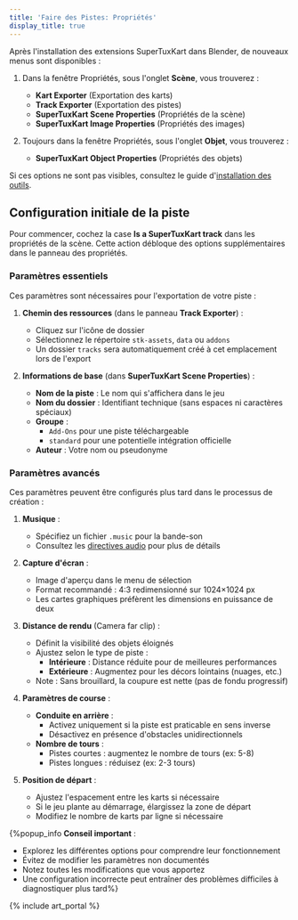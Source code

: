 ```yaml
---
title: 'Faire des Pistes: Propriétés'
display_title: true
---
```

Après l'installation des extensions SuperTuxKart dans Blender, de nouveaux menus sont disponibles :

1. Dans la fenêtre Propriétés, sous l'onglet **Scène**, vous trouverez :
   - **Kart Exporter** (Exportation des karts)
   - **Track Exporter** (Exportation des pistes)
   - **SuperTuxKart Scene Properties** (Propriétés de la scène)
   - **SuperTuxKart Image Properties** (Propriétés des images)

2. Toujours dans la fenêtre Propriétés, sous l'onglet **Objet**, vous trouverez :
   - **SuperTuxKart Object Properties** (Propriétés des objets)

Si ces options ne sont pas visibles, consultez le guide d'[installation des outils](Installing_Tools).

## Configuration initiale de la piste

Pour commencer, cochez la case **Is a SuperTuxKart track** dans les propriétés de la scène. Cette action débloque des options supplémentaires dans le panneau des propriétés.

### Paramètres essentiels

Ces paramètres sont nécessaires pour l'exportation de votre piste :

1. **Chemin des ressources** (dans le panneau **Track Exporter**) :
   - Cliquez sur l'icône de dossier
   - Sélectionnez le répertoire `stk-assets`, `data` ou `addons`
   - Un dossier `tracks` sera automatiquement créé à cet emplacement lors de l'export

2. **Informations de base** (dans **SuperTuxKart Scene Properties**) :
   - **Nom de la piste** : Le nom qui s'affichera dans le jeu
   - **Nom du dossier** : Identifiant technique (sans espaces ni caractères spéciaux)
   - **Groupe** :
     - `Add-Ons` pour une piste téléchargeable
     - `standard` pour une potentielle intégration officielle
   - **Auteur** : Votre nom ou pseudonyme

### Paramètres avancés

Ces paramètres peuvent être configurés plus tard dans le processus de création :

1. **Musique** :
   - Spécifiez un fichier `.music` pour la bande-son
   - Consultez les [directives audio](Music_and_SFX_Guidelines) pour plus de détails

2. **Capture d'écran** :
   - Image d'aperçu dans le menu de sélection
   - Format recommandé : 4:3 redimensionné sur 1024×1024 px
   - Les cartes graphiques préfèrent les dimensions en puissance de deux

3. **Distance de rendu** (Camera far clip) :
   - Définit la visibilité des objets éloignés
   - Ajustez selon le type de piste :
     - **Intérieure** : Distance réduite pour de meilleures performances
     - **Extérieure** : Augmentez pour les décors lointains (nuages, etc.)
   - Note : Sans brouillard, la coupure est nette (pas de fondu progressif)

4. **Paramètres de course** :
   - **Conduite en arrière** :
     - Activez uniquement si la piste est praticable en sens inverse
     - Désactivez en présence d'obstacles unidirectionnels
   - **Nombre de tours** :
     - Pistes courtes : augmentez le nombre de tours (ex: 5-8)
     - Pistes longues : réduisez (ex: 2-3 tours)

5. **Position de départ** :
   - Ajustez l'espacement entre les karts si nécessaire
   - Si le jeu plante au démarrage, élargissez la zone de départ
   - Modifiez le nombre de karts par ligne si nécessaire

{%popup_info **Conseil important** :
- Explorez les différentes options pour comprendre leur fonctionnement
- Évitez de modifier les paramètres non documentés
- Notez toutes les modifications que vous apportez
- Une configuration incorrecte peut entraîner des problèmes difficiles à diagnostiquer plus tard%}

{% include art_portal %}
